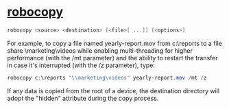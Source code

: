 # [robocopy](https://learn.microsoft.com/en-us/windows-server/administration/windows-commands/robocopy#copy-options)

```powershell
robocopy <source> <destination> [<file>[ ...]] [<options>]
```

For example, to copy a file named yearly-report.mov from c:\reports to a file share \\marketing\videos while enabling multi-threading for higher performance (with the /mt parameter) and the ability to restart the transfer in case it's interrupted (with the /z parameter), type:

```powershell
robocopy c:\reports "\\marketing\videos" yearly-report.mov /mt /z
```
If any data is copied from the root of a device, the destination directory will adopt the "hidden" attribute during the copy process.

